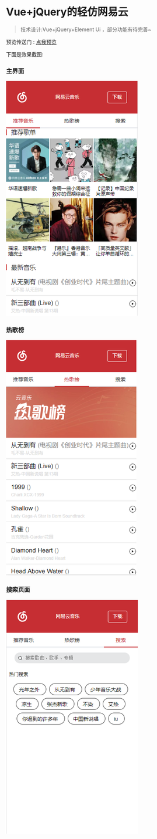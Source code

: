 # Vue+jQuery的轻仿网易云

>技术设计:Vue+jQuery+Element Ui ，部分功能有待完善~

预览传送门 : [点我预览]( http://treychen.top/)

下面是效果截图:

### 主界面

![主界面](screenshots/ex1.png)


### 热歌榜

![主界面](screenshots/ex2.png)


### 搜索页面

![主界面](screenshots/ex3.png)